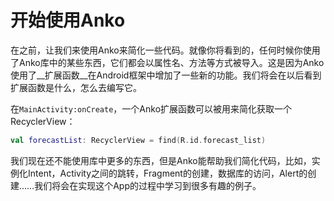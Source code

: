 # 开始使用Anko

在之前，让我们来使用Anko来简化一些代码。就像你将看到的，任何时候你使用了Anko库中的某些东西，它们都会以属性名、方法等方式被导入。这是因为Anko使用了__扩展函数__在Android框架中增加了一些新的功能。我们将会在以后看到扩展函数是什么，怎么去编写它。

在`MainActivity:onCreate`，一个Anko扩展函数可以被用来简化获取一个RecyclerView：

```kotlin
val forecastList: RecyclerView = find(R.id.forecast_list)
```

我们现在还不能使用库中更多的东西，但是Anko能帮助我们简化代码，比如，实例化Intent，Activity之间的跳转，Fragment的创建，数据库的访问，Alert的创建……我们将会在实现这个App的过程中学习到很多有趣的例子。